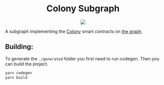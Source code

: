 <center>
  <h1>Colony Subgraph</h1>
  <a href="https://travis-ci.org/sprusr/colonySubgraph/"><img src="https://travis-ci.org/sprusr/colonySubgraph.svg?branch=master" /></a>
</center>

A subgraph implementing the [Colony](https://colony.io/) smart contracts on [the graph](https://thegraph.com/).

## Building:

To generate the `./generated` folder you first need to run codegen. Then you can build the project.

```sh
yarn codegen
yarn build
```
